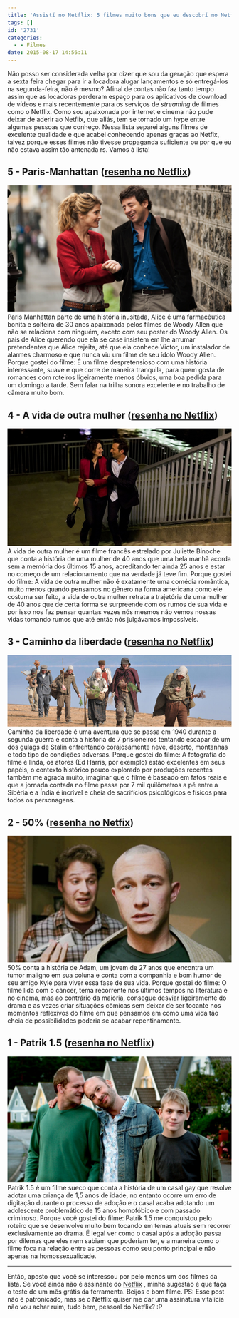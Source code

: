 ```yaml
---
title: 'Assistí no Netflix: 5 filmes muito bons que eu descobrí no Netflix'
tags: []
id: '2731'
categories:
  - - Filmes
date: 2015-08-17 14:56:11
---
```


Não posso ser considerada velha por dizer que sou da geração que espera a sexta feira chegar para ir a locadora alugar lançamentos e só entregá-los na segunda-feira, não é mesmo? Afinal de contas não faz tanto tempo assim que as locadoras perderam espaço para os aplicativos de download de vídeos e mais recentemente para os serviços de _streaming_ de filmes como o Netflix. Como sou apaixonada por internet e cinema não pude deixar de aderir ao Netflix, que aliás, tem se tornado um hype entre algumas pessoas que conheço. Nessa lista separei alguns filmes de excelente qualidade e que acabei conhecendo apenas graças ao Netfix, talvez porque esses filmes não tivesse propaganda suficiente ou por que eu não estava assim tão antenada rs. Vamos à lista!

## 5 - Paris-Manhattan ([resenha no Netflix](http://www.netflix.com/title/70271226))

[![Cena de Paris Manhattan](/wp-content/uploads/2015/08/ParisManhattan.jpg)](/wp-content/uploads/2015/08/ParisManhattan.jpg) Paris Manhattan parte de uma história inusitada, Alice é uma farmacêutica bonita e solteira de 30 anos apaixonada pelos filmes de Woody Allen que não se relaciona com ninguém, exceto com seu poster do Woody Allen. Os pais de Alice querendo que ela se case insistem em lhe arrumar pretendentes que Alice rejeita, até que ela conhece Victor, um instalador de alarmes charmoso e que nunca viu um filme de seu ídolo Woody Allen. Porque gostei do filme: É um filme despretensioso com uma história interessante, suave e que corre de maneira tranquila, para quem gosta de romances com roteiros ligeiramente menos óbvios, uma boa pedida para um domingo a tarde. Sem falar na trilha sonora excelente e no trabalho de câmera muito bom.

## 4 - A vida de outra mulher ([resenha no Netflix](http://www.netflix.com/title/80053753))

[![Cena do filme 'A vida de outra mulher"](/wp-content/uploads/2015/08/a-vida-de-outra-mulher-netflix.jpg)](/wp-content/uploads/2015/08/a-vida-de-outra-mulher-netflix.jpg) A vida de outra mulher é um filme francês estrelado por Juliette Binoche que conta a história de uma mulher de 40 anos que uma bela manhã acorda sem a memória dos últimos 15 anos, acreditando ter ainda 25 anos e estar no começo de um relacionamento que na verdade já teve fim. Porque gostei do filme: A vida de outra mulher não é exatamente uma comédia romântica, muito menos quando pensamos no gênero na forma americana como ele costuma ser feito, a vida de outra mulher retrata a trajetória de uma mulher de 40 anos que de certa forma se surpreende com os rumos de sua vida e por isso nos faz pensar quantas vezes nós mesmos não vemos nossas vidas tomando rumos que até então nós julgávamos impossíveis.

## 3 - Caminho da liberdade ([resenha no Netflix](http://www.netflix.com/title/70121494))

[![Cena do filme "Caminho da Liberdade"](/wp-content/uploads/2015/08/caminha-da-liberdade-netflix.jpg)](/wp-content/uploads/2015/08/caminha-da-liberdade-netflix.jpg) Caminho da liberdade é uma aventura que se passa em 1940 durante a segunda guerra e conta a história de 7 prisioneiros tentando escapar de um dos gulags de Stalin enfrentando corajosamente neve, deserto, montanhas e todo tipo de condições adversas. Porque gostei do filme: A fotografia do filme é linda, os atores (Ed Harris, por exemplo) estão excelentes em seus papéis, o contexto histórico pouco explorado por produções recentes também me agrada muito, imaginar que o filme é baseado em fatos reais e que a jornada contada no filme passa por 7 mil quilômetros a pé entre a Sibéria e a Índia é incrível e cheia de sacrifícios psicológicos e físicos para todos os personagens.

## 2 - 50% ([resenha no Netfix](http://www.netflix.com/title/70202141))

[![Cena do filme "50%"](/wp-content/uploads/2015/08/50-porcento-netflix.jpg)](/wp-content/uploads/2015/08/50-porcento-netflix.jpg) 50% conta a história de Adam, um jovem de 27 anos que encontra um tumor maligno em sua coluna e conta com a companhia e bom humor de seu amigo Kyle para viver essa fase de sua vida. Porque gostei do filme: O filme lida com o câncer, tema recorrente nos últimos tempos na literatura e no cinema, mas ao contrário da maioria, consegue desviar ligeiramente do drama e as vezes criar situações cômicas sem deixar de ser tocante nos momentos reflexivos do filme em que pensamos em como uma vida tão cheia de possibilidades poderia se acabar repentinamente.  

## 1 - Patrik 1.5 ([resenha no Netflix](http://www.netflix.com/title/70108558))

[![Patrik 1.5 ](/wp-content/uploads/2015/08/patrik15netflix.jpg)](/wp-content/uploads/2015/08/patrik15netflix.jpg) Patrik 1.5 é um filme sueco que conta a história de um casal gay que resolve adotar uma criança de 1,5 anos de idade, no entanto ocorre um erro de digitação durante o processo de adoção e o casal acaba adotando um adolescente problemático de 15 anos homofóbico e com passado criminoso. Porque você gostei do filme: Patrik 1.5 me conquistou pelo roteiro que se desenvolve muito bem tocando em temas atuais sem recorrer exclusivamente ao drama. É legal ver como o casal após a adoção passa por dilemas que eles nem sabiam que poderiam ter, e a maneira como o filme foca na relação entre as pessoas como seu ponto principal e não apenas na homossexualidade.

* * *

Então, aposto que você se interessou por pelo menos um dos filmes da lista. Se você ainda não é assinante do [Netflix](https://www.netflix.com/br/) , minha sugestão é que faça o teste de um mês grátis da ferramenta. Beijos e bom filme. PS: Esse post não é patronicado, mas se o Netflix quiser me dar uma assinatura vitalícia não vou achar ruim, tudo bem, pessoal do Netflix? :P
